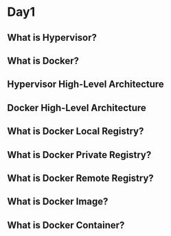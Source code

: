 # Day1

## What is Hypervisor?

## What is Docker?

## Hypervisor High-Level Architecture

## Docker High-Level Architecture

## What is Docker Local Registry?

## What is Docker Private Registry?

## What is Docker Remote Registry?

## What is Docker Image?

## What is Docker Container?


